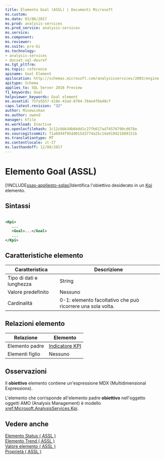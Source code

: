 ```yaml
---
title: Elemento Goal (ASSL) | Documenti Microsoft
ms.custom: 
ms.date: 03/06/2017
ms.prod: analysis-services
ms.prod_service: analysis-services
ms.service: 
ms.component: 
ms.reviewer: 
ms.suite: pro-bi
ms.technology:
- analysis-services
- docset-sql-devref
ms.tgt_pltfrm: 
ms.topic: reference
apiname: Goal Element
apilocation: http://schemas.microsoft.com/analysisservices/2003/engine
apitype: Schema
applies_to: SQL Server 2016 Preview
f1_keywords: Goal
helpviewer_keywords: Goal element
ms.assetid: 75fa5b57-418e-43ad-8704-764e4f0a40cf
caps.latest.revision: "32"
author: Minewiskan
ms.author: owend
manager: kfile
ms.workload: Inactive
ms.openlocfilehash: 2c12cbbb34b04dd1c27fb617ad74576790cd678e
ms.sourcegitcommit: f1a6944f95dd015d3774a25c14a919421b09151b
ms.translationtype: MT
ms.contentlocale: it-IT
ms.lasthandoff: 12/08/2017
---
```

# <a name="goal-element-assl"></a>Elemento Goal (ASSL)
[!INCLUDE[ssas-appliesto-sqlas](../../../includes/ssas-appliesto-sqlas.md)]Identifica l'obiettivo desiderato in un [Kpi](../../../analysis-services/scripting/objects/kpi-element-assl.md) elemento.  
  
## <a name="syntax"></a>Sintassi  
  
```xml  
  
<Kpi>  
   ...  
   <Goal>...</Goal>  
   ...  
</Kpi>  
```  
  
## <a name="element-characteristics"></a>Caratteristiche elemento  
  
|Caratteristica|Descrizione|  
|--------------------|-----------------|  
|Tipo di dati e lunghezza|String|  
|Valore predefinito|Nessuno|  
|Cardinalità|0-1: elemento facoltativo che può ricorrere una sola volta.|  
  
## <a name="element-relationships"></a>Relazioni elemento  
  
|Relazione|Elemento|  
|------------------|-------------|  
|Elemento padre|[Indicatore KPI](../../../analysis-services/scripting/objects/kpi-element-assl.md)|  
|Elementi figlio|Nessuno|  
  
## <a name="remarks"></a>Osservazioni  
 Il **obiettivo** elemento contiene un'espressione MDX (Multidimensional Expressions).  
  
 L'elemento che corrisponde all'elemento padre **obiettivo** nell'oggetto oggetti AMO (Analysis Management) è modello <xref:Microsoft.AnalysisServices.Kpi>.  
  
## <a name="see-also"></a>Vedere anche  
 [Elemento Status &#40; ASSL &#41;](../../../analysis-services/scripting/properties/status-element-assl.md)   
 [Elemento Trend &#40; ASSL &#41;](../../../analysis-services/scripting/properties/trend-element-assl.md)   
 [Valore elemento &#40; ASSL &#41;](../../../analysis-services/scripting/properties/value-element-assl.md)   
 [Proprietà &#40; ASSL &#41;](../../../analysis-services/scripting/properties/properties-assl.md)  
  
  
